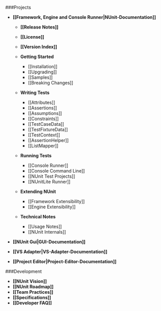 ###Projects

* **[[Framework, Engine and Console Runner|NUnit-Documentation]]**
  * **[[Release Notes]]**<br/>
  * **[[License]]**<br/>
  * **[[Version Index]]**<br/>

  * **Getting Started**
    * [[Installation]]
    * [[Upgrading]]
    * [[Samples]]
    * [[Breaking Changes]]

  * **Writing Tests**
    * [[Attributes]]
    * [[Assertions]]
    * [[Assumptions]]
    * [[Constraints]]
    * [[TestCaseData]]
    * [[TestFixtureData]]
    * [[TestContext]]
    * [[AssertionHelper]]
    * [[ListMapper]]

  * **Running Tests**
    * [[Console Runner]]
    * [[Console Command Line]]
    * [[NUnit Test Projects]]
    * [[NUnitLite Runner]]

  * **Extending NUnit**
    * [[Framework Extensibility]]
    * [[Engine Extensibility]]

  * **Technical Notes**
    * [[Usage Notes]]
    * [[NUnit Internals]]

* **[[NUnit Gui|GUI-Documentation]]**
* **[[VS Adapter|VS-Adapter-Documentation]]**
* **[[Project Editor|Project-Editor-Documentation]]**

###Development

 * **[[NUnit Vision]]**
 * **[[NUnit Roadmap]]**
 * **[[Team Practices]]**
 * **[[Specifications]]**
 * **[[Developer FAQ]]**
 
